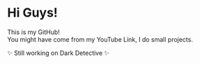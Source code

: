 # Hi Guys!

This is my GitHub!\
You might have come from my YouTube Link, I do small projects.

✨ Still working on Dark Detective ✨
